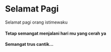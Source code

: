 # Selamat Pagi
Selamat pagi orang istimewaku
#### Tetap semangat menjalani hari mu yang cerah ya 
#### Semangat trus cantik...
